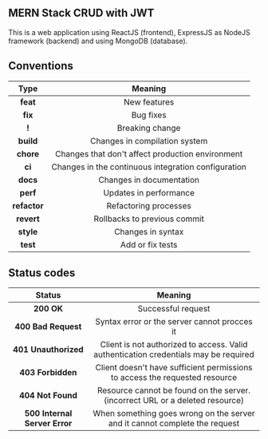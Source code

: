 ## MERN Stack CRUD with JWT

This is a web application using ReactJS (frontend), ExpressJS as NodeJS framework (backend) and using MongoDB (database).

## Conventions

|     Type     |                       Meaning                       |
| :----------: | :-------------------------------------------------: |
|   **feat**   |                    New features                     |
|   **fix**    |                      Bug fixes                      |
|    **!**     |                   Breaking change                   |
|  **build**   |            Changes in compilation system            |
|  **chore**   |  Changes that don't affect production environment   |
|    **ci**    | Changes in the continuous integration configuration |
|   **docs**   |              Changes in documentation               |
|   **perf**   |               Updates in performance                |
| **refactor** |                Refactoring processes                |
|  **revert**  |            Rollbacks to previous commit             |
|  **style**   |                  Changes in syntax                  |
|   **test**   |                  Add or fix tests                   |

## Status codes

|            Status             |                                       Meaning                                        |
| :---------------------------: | :----------------------------------------------------------------------------------: |
|          **200 OK**           |                                  Successful request                                  |
|      **400 Bad Request**      |                     Syntax error or the server cannot procces it                     |
|     **401 Unauthorized**      | Client is not authorized to access. Valid authentication credentials may be required |
|       **403 Forbidden**       |     Client doesn't have sufficient permissions to access the requested resource      |
|       **404 Not Found**       |    Resource cannot be found on the server. (incorrect URL or a deleted resource)     |
| **500 Internal Server Error** |      When something goes wrong on the server and it cannot complete the request      |
